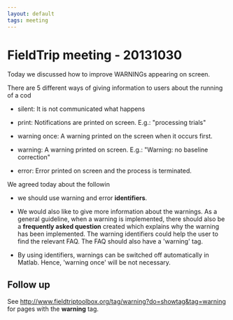 ```yaml
---
layout: default
tags: meeting
---
```


# FieldTrip meeting - 20131030

Today we discussed how to improve WARNINGs appearing on screen.

There are 5 different ways of giving information to users about the running of a cod

*  silent: It is not communicated what happens

*  print: Notifications are printed on screen.  E.g.: "processing trials" 

*  warning once: A warning printed on the screen when it occurs first.

*  warning: A warning printed on screen. E.g.: "Warning: no baseline correction"

*  error: Error printed on screen and the process is terminated.

We agreed today about the followin

*  we should use warning and error **identifiers**.

*  We would also like to give more information about the warnings. As a general guideline, when a warning is implemented, there should also be a **frequently asked question** created which explains why the warning has been implemented. The warning identifiers could help the user to find the relevant FAQ. The FAQ should also have a 'warning' tag.

*  By  using identifiers, warnings can be switched off automatically in Matlab. Hence, 'warning once' will be not necessary.  
   
## Follow up

See http://www.fieldtriptoolbox.org/tag/warning?do=showtag&tag=warning for pages with the **warning** tag.

